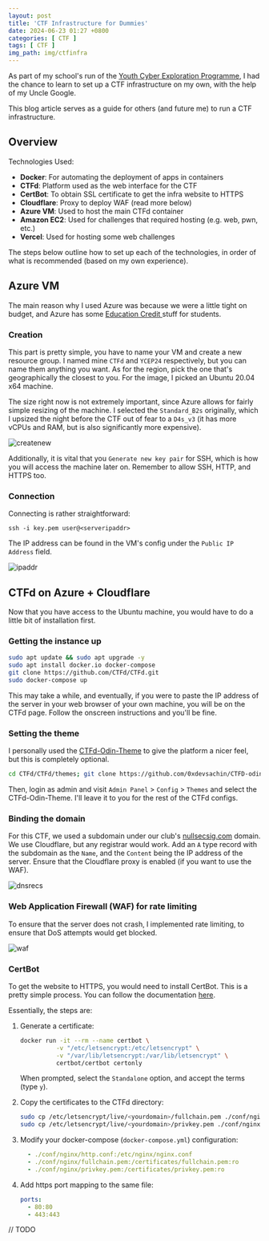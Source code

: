 ```yaml
---
layout: post
title: 'CTF Infrastructure for Dummies'
date: 2024-06-23 01:27 +0800
categories: [ CTF ]
tags: [ CTF ]
img_path: img/ctfinfra
---
```


As part of my school's run of
the [Youth Cyber Exploration Programme](https://www.csa.gov.sg/our-programmes/talents-skills-development/sg-cyber-talent/sg-cyber-youth/youth-cyber-exploration-programme),
I had the chance to learn to set up a CTF infrastructure on my own, with the help of my Uncle Google.

This blog article serves as a guide for others (and future me) to run a CTF infrastructure.

## Overview

Technologies Used:

- **Docker**: For automating the deployment of apps in containers
- **CTFd**: Platform used as the web interface for the CTF
- **CertBot**: To obtain SSL certificate to get the infra website to HTTPS
- **Cloudflare**: Proxy to deploy WAF (read more below)
- **Azure VM**: Used to host the main CTFd container
- **Amazon EC2**: Used for challenges that required hosting (e.g. web, pwn, etc.)
- **Vercel**: Used for hosting some web challenges

The steps below outline how to set up each of the technologies, in order of what is recommended (based on my own
experience).

## Azure VM

The main reason why I used Azure was because we were a little tight on budget, and Azure has some [Education Credit
](https://azure.microsoft.com/en-in/free/students/) stuff for students.

### Creation

This part is pretty simple, you have to name your VM and create a new resource group. I named mine `CTFd`
and `YCEP24` respectively, but you can name them anything you want. As for the region, pick the one that's
geographically the closest to you. For the image, I picked an Ubuntu 20.04 x64 machine.

The size right now is not extremely important, since Azure allows for fairly simple resizing of the machine. I selected
the `Standard_B2s` originally, which I upsized the night before the CTF out of fear to a `D4s_v3` (it has more vCPUs and
RAM, but is also significantly more expensive).

![createnew](createnew.png)

Additionally, it is vital that you `Generate new key pair` for SSH, which is how you will access the machine later
on. Remember to allow SSH, HTTP, and HTTPS too.

### Connection

Connecting is rather straightforward:

```
ssh -i key.pem user@<serveripaddr>
```

The IP address can be found in the VM's config under the `Public IP Address` field.

![ipaddr](ipaddr.png)

## CTFd on Azure + Cloudflare

Now that you have access to the Ubuntu machine, you would have to do a little bit of installation first.

### Getting the instance up

```bash
sudo apt update && sudo apt upgrade -y
sudo apt install docker.io docker-compose
git clone https://github.com/CTFd/CTFd.git
sudo docker-compose up
```

This may take a while, and eventually, if you were to paste the IP address of the server in your web browser of your own
machine, you will be on the CTFd page. Follow the onscreen instructions and you'll be fine.

### Setting the theme

I personally used the [CTFd-Odin-Theme](https://github.com/0xdevsachin/CTFD-odin-theme) to give the platform a nicer
feel, but this is completely optional.

```bash
cd CTFd/CTFd/themes; git clone https://github.com/0xdevsachin/CTFD-odin-theme
```

Then, login as admin and visit `Admin Panel` > `Config` > `Themes` and select the CTFd-Odin-Theme. I'll leave it to you
for the rest of the CTFd configs.

### Binding the domain

For this CTF, we used a subdomain under our club's [nullsecsig.com](https://nullsecsig.com) domain. We use Cloudflare,
but any registrar would work. Add an `A` type record with the subdomain as the `Name`, and the `Content` being the IP
address of the server. Ensure that the Cloudflare proxy is enabled (if you want to use the WAF).

![dnsrecs](dnsrecs.png)

### Web Application Firewall (WAF) for rate limiting

To ensure that the server does not crash, I implemented rate limiting, to ensure that DoS attempts would get blocked.

![waf](waf.png)

### CertBot

To get the website to HTTPS, you would need to install CertBot. This is a pretty simple process. You can follow the
documentation [here](https://eff-certbot.readthedocs.io/en/stable/install.html#alternative-1-docker).

Essentially, the steps are:

1. Generate a certificate:

	```bash
	docker run -it --rm --name certbot \
			  -v "/etc/letsencrypt:/etc/letsencrypt" \
			  -v "/var/lib/letsencrypt:/var/lib/letsencrypt" \
			  certbot/certbot certonly
	```
	When prompted, select the `Standalone` option, and accept the terms (type `y`). 
2. Copy the certificates to the CTFd directory:

	```bash
	sudo cp /etc/letsencrypt/live/<yourdomain>/fullchain.pem ./conf/nginx/fullchain.pem 
	sudo cp /etc/letsencrypt/live/<yourdomain>/privkey.pem ./conf/nginx/privkey.pem
	```

3. Modify your docker-compose (`docker-compose.yml`) configuration:
	
	```yaml
      - ./conf/nginx/http.conf:/etc/nginx/nginx.conf
      - ./conf/nginx/fullchain.pem:/certificates/fullchain.pem:ro
      - ./conf/nginx/privkey.pem:/certificates/privkey.pem:ro	
    ```
 
4. Add https port mapping to the same file:
	
	```yaml
	ports:
	  - 80:80
	  - 443:443
	```
 
// TODO